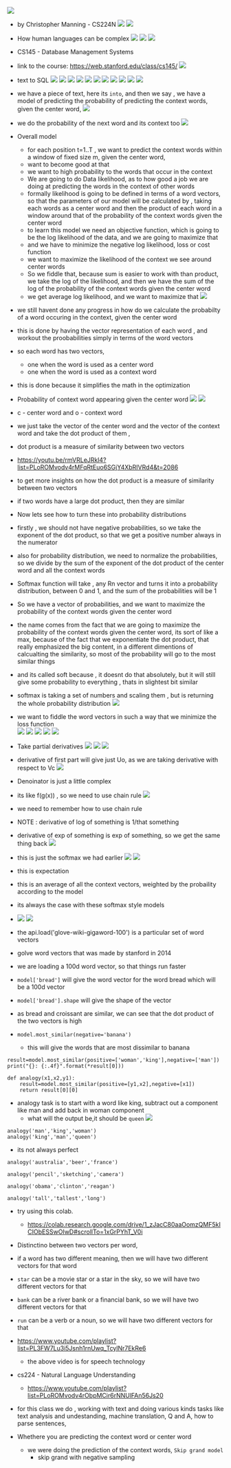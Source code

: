 ![](2023-09-28-07-06-51.png)
- by Christopher Manning - CS224N
![](2023-09-28-07-07-15.png)
![](2023-09-28-07-09-48.png)
- How human languages can be complex
![](2023-09-28-07-10-14.png)
![](2023-09-28-07-18-05.png)
![](2023-09-28-07-19-46.png)
- CS145 - Database Management Systems
- link to the course: https://web.stanford.edu/class/cs145/
![](2023-09-28-07-26-27.png)
- text to SQL
![](2023-09-28-07-26-53.png)
![](2023-09-28-07-28-13.png)
![](2023-09-28-07-29-02.png)
![](2023-09-28-07-31-36.png)
![](2023-09-28-07-32-05.png)
![](2023-09-28-07-33-09.png)
![](2023-09-28-07-36-14.png)
![](2023-09-28-07-38-52.png)
![](2023-09-28-07-39-12.png)
![](2023-09-28-07-40-35.png)
![](2023-09-28-07-42-58.png)
- we have a piece of text, here its `into`, and then we say , we have a model of predicting the probability of predicting the context words, given the center word, 
![](2023-09-28-07-45-11.png)
- we do the probability of the next word and its context too
![](2023-09-28-07-45-36.png)
- Overall model
    - for each position t=1..T , we want to predict the context words within a window of fixed size m, given the center word, 
    - want to become good at that
    - we want to high probability to the words that occur in the context
    - We are going to do Data likelihood, as to how good a job we are doing at predicting the words in the context of other words
    - formally likelihood is going to be defined in terms of a word vectors, so that the parameters of our model will be calculated by , taking each words as a center word and then the product of each word in a window around that  of the probability of the context words given the center word
    - to learn this model we need an objective function, which is going to be the log likelihood of the data, and we are going to maximize that
    - and we have to minimize the negative log likelihood, loss or cost function
    - we want to maximize the likelihood of the context we see around center words  
    - So we fiddle that, because sum is easier to work with than product, we take the log of the likelihood, and then we have the sum of the log of the probability of the context words given the center word
    - we get average log likelihood, and we want to maximize that
![](2023-09-28-07-56-00.png)
- we still havent done any progress in how do we calculate the probabilty of a word occuring in the  context, given the center word
- this is done by having the vector representation of each word , and workout the proobabilities simply in terms of the word vectors
- so each word has two vectors,
    - one when the word is used as a center word
    - one when the word is used as a context word
- this is done because it simplifies the math in the optimization
- Probability of context word appearing given the center word
![](2023-09-28-08-00-05.png)
![](2023-09-28-08-00-41.png)
- c - center word and o - context word
- we just take the vector of the center word and the vector of the context word and take the dot product of them , 
- dot product is a measure of similarity between two vectors
- https://youtu.be/rmVRLeJRkl4?list=PLoROMvodv4rMFqRtEuo6SGjY4XbRIVRd4&t=2086
- to get more insights on how the dot product is a measure of similarity between two vectors
- if two words have a large dot product, then they are similar
- Now lets see how to turn these into probability distributions
- firstly , we should not have negative probabilities, so we take the exponent of the dot product, so that we get a positive number always in the numerator
- also for probability distribution, we need to normalize the probabilities, so we divide by the sum of the exponent of the dot product of the center word and all the context words
- Softmax function will take , any Rn vector and turns it into a probability distribution, between 0 and 1, and the sum of the probabilities will be 1
- So we have a vector of probabilities, and we want to maximize the probability of the context words given the center word
- the name comes from the fact that we are going to maximize the probability of the context words given the center word, its sort of like a max, because of the fact that we exponentiate the dot product, that really emphasized the big content, in a different dimentions of calcualting the similarity, so most of the probability will go to the most similar things
- and its called soft because   , it doesnt do that absolutely, but it will still give some probability to everything , thats in slightest bit similar

- softmax is taking a set of numbers and scaling them , but is returning the whole probability distribution
![](2023-09-28-08-14-44.png)
- we want to fiddle the word vectors in such a way that we minimize the loss function    
![](2023-09-28-08-24-01.png)
![](2023-09-28-08-24-18.png)
![](2023-09-28-08-24-33.png)
![](2023-09-28-08-27-10.png)
![](2023-09-28-08-30-19.png)
- Take partial derivatives
![](2023-09-28-08-29-16.png)
![](2023-09-28-08-31-21.png)
![](2023-09-28-08-34-33.png)
- derivative of first part will give just Uo, as we are taking derivative with respect to Vc
![](2023-09-28-08-35-01.png)
- Denoinator is just a little complex
- its like f(g(x)) , so we need to use chain rule
![](2023-09-28-08-39-00.png)
- we need to remember how to use chain rule
- NOTE : derivative of log of something is 1/that something
- derivative of exp of something is exp of something, so we get the same thing back
![](2023-09-28-08-42-36.png)
- this is just the softmax we had earlier
![](2023-09-28-08-44-46.png)
![](2023-09-28-08-45-38.png)
- this is expectation
- this is an average of all the context vectors, weighted by the probaility according to the model
- its always the case with these softmax style models
- ![](2023-09-28-08-47-13.png)
![](2023-09-28-08-48-26.png)
- the api.load('glove-wiki-gigaword-100') is a particular set of word vectors 
- golve word vectors that was made by stanford in 2014
- we are loading a 100d word vector, so that things run faster
- `model['bread']` will give the word vector for the word bread which will be a 100d vector
- `model['bread'].shape` will give the shape of the vector
- as bread and croissant are similar, we can see that the dot product of the two vectors is high 
- `model.most_similar(negative='banana')`
    - this will give the words that are most dissimilar to banana
```
result=model.most_similar(positive=['woman','king'],negative=['man'])
print("{}: {:.4f}".format(*result[0]))
```
```
def analogy(x1,x2,y1):
    result=model.most_similar(positive=[y1,x2],negative=[x1])
    return result[0][0]
``` 
- analogy task is to start with a word like king, subtract out a component like man and add back in woman component
    - what will the output be,it should be `queen`
![](2023-09-28-21-13-57.png)
```
analogy('man','king','woman')
analogy('king','man','queen')
```
- its not always perfect
```
analogy('australia','beer','france')
```
```
analogy('pencil','sketching','camera')
```
```
analogy('obama','clinton','reagan')
```
```
analogy('tall','tallest','long')
```
 

- try using this colab.
    - https://colab.research.google.com/drive/1_zJacC80aaOomzQMF5kICIObESSwOIwD#scrollTo=1xGrPYhT_V0i

- Distinctino between two vectors per word,
- if a word has two different meaning, then we will have two different vectors for that word
- `star` can be a movie star or a star in the sky, so we will have two different vectors for that
- `bank` can be a river bank or a financial bank, so we will have two different vectors for that
- `run` can be a verb or a noun, so we will have two different vectors for that

- https://www.youtube.com/playlist?list=PL3FW7Lu3i5Jsnh1rnUwq_TcylNr7EkRe6
    - the above video is for speech technology

- cs224 - Natural Language Understanding
    - https://www.youtube.com/playlist?list=PLoROMvodv4rObpMCir6rNNUlFAn56Js20

-  for this class we do , working with text and doing various kinds tasks like text analysis and undestanding, machine translation, Q and A, how to parse sentences, 
- Whethere you are predicting the context word or center word
    - we were doing the prediction of the context words, `Skip grand model`
        - skip grand with negative sampling